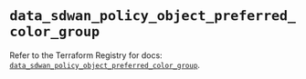 # `data_sdwan_policy_object_preferred_color_group`

Refer to the Terraform Registry for docs: [`data_sdwan_policy_object_preferred_color_group`](https://registry.terraform.io/providers/ciscodevnet/sdwan/0.8.0/docs/data-sources/policy_object_preferred_color_group).
